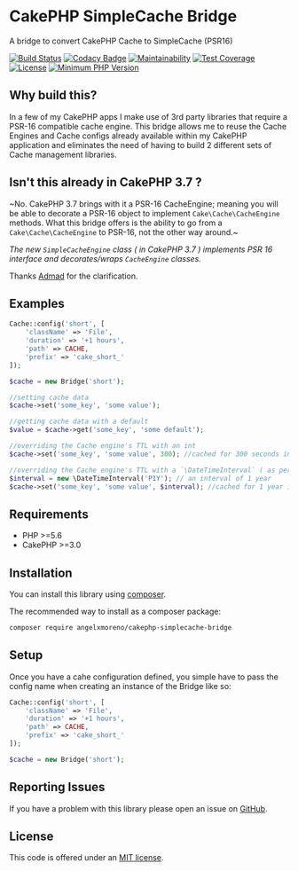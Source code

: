 # CakePHP SimpleCache Bridge

A bridge to convert CakePHP Cache to SimpleCache (PSR16)

[![Build Status](https://travis-ci.com/angelxmoreno/cakephp-simplecache-bridge.svg?branch=master)](https://travis-ci.com/angelxmoreno/cakephp-simplecache-bridge)
[![Codacy Badge](https://api.codacy.com/project/badge/Grade/e73c4fb3793649d18b005595fb4ee70d)](https://www.codacy.com/app/angelxmoreno/cakephp-simplecache-bridge?utm_source=github.com&amp;utm_medium=referral&amp;utm_content=angelxmoreno/cakephp-simplecache-bridge&amp;utm_campaign=Badge_Grade)
[![Maintainability](https://api.codeclimate.com/v1/badges/5df91c50da39c722a010/maintainability)](https://codeclimate.com/github/angelxmoreno/cakephp-simplecache-bridge/maintainability)
[![Test Coverage](https://api.codeclimate.com/v1/badges/5df91c50da39c722a010/test_coverage)](https://codeclimate.com/github/angelxmoreno/cakephp-simplecache-bridge/test_coverage)
[![License](https://img.shields.io/badge/license-MIT-brightgreen.svg?style=flat-square)](LICENSE.txt)
[![Minimum PHP Version](http://img.shields.io/badge/php-%3E%3D%205.6-8892BF.svg)](https://php.net/)

## Why build this? 

In a few of my CakePHP apps I make use of 3rd party libraries that require a PSR-16 compatible cache engine. This bridge
allows me to reuse the Cache Engines and Cache configs already available within my CakePHP application and eliminates 
the need of having to build 2 different sets of Cache management libraries.

## Isn't this already in CakePHP 3.7 ?

~No. CakePHP 3.7 brings with it a PSR-16 CacheEngine; meaning you will be able to decorate a PSR-16 object to implement 
`Cake\Cache\CacheEngine` methods. What this bridge offers is the ability to go from a `Cake\Cache\CacheEngine` to PSR-16, not the other way around.~

*The new `SimpleCacheEngine` class ( in CakePHP 3.7 ) implements PSR 16 interface and decorates/wraps `CacheEngine` classes.*

Thanks [Admad](https://github.com/ADmad) for the clarification.

## Examples

```php
Cache::config('short', [
    'className' => 'File',
    'duration' => '+1 hours',
    'path' => CACHE,
    'prefix' => 'cake_short_'
]);

$cache = new Bridge('short');

//setting cache data
$cache->set('some_key', 'some value');

//getting cache data with a default
$value = $cache->get('some_key', 'some default');

//overriding the Cache engine's TTL with an int
$cache->set('some_key', 'some value', 300); //cached for 300 seconds instead of `+1 hours`

//overriding the Cache engine's TTL with a `\DateTimeInterval` ( as per the SimpleCache Interface )
$interval = new \DateTimeInterval('P1Y'); // an interval of 1 year
$cache->set('some_key', 'some value', $interval); //cached for 1 year instead of `+1 hours`
```

## Requirements

- PHP >=5.6
- CakePHP >=3.0

## Installation

You can install this library using [composer](http://getcomposer.org).

The recommended way to install as a composer package:

```sh
composer require angelxmoreno/cakephp-simplecache-bridge
```

## Setup

Once you have a cahe configuration defined, you simple have to pass the config name when creating an instance of the Bridge
like so:
```php
Cache::config('short', [
    'className' => 'File',
    'duration' => '+1 hours',
    'path' => CACHE,
    'prefix' => 'cake_short_'
]);

$cache = new Bridge('short');
```

## Reporting Issues

If you have a problem with this library please open an issue on [GitHub](https://github.com/angelxmoreno/cakephp-simplecache-bridge/issues).

## License

This code is offered under an [MIT license](https://opensource.org/licenses/mit-license.php).
